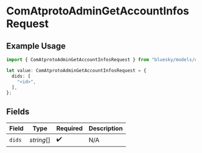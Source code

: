 # ComAtprotoAdminGetAccountInfosRequest

## Example Usage

```typescript
import { ComAtprotoAdminGetAccountInfosRequest } from "bluesky/models/operations";

let value: ComAtprotoAdminGetAccountInfosRequest = {
  dids: [
    "<id>",
  ],
};
```

## Fields

| Field              | Type               | Required           | Description        |
| ------------------ | ------------------ | ------------------ | ------------------ |
| `dids`             | *string*[]         | :heavy_check_mark: | N/A                |